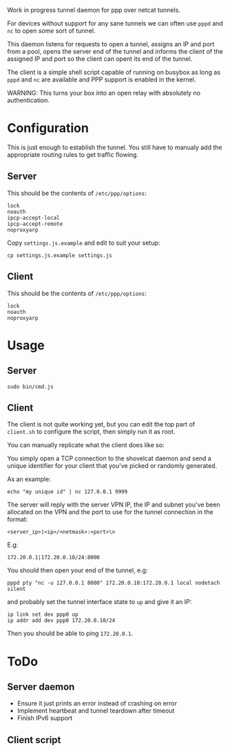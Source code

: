 Work in progress tunnel daemon for ppp over netcat tunnels.

For devices without support for any sane tunnels we can often use `pppd` and `nc` to open _some_ sort of tunnel.

This daemon listens for requests to open a tunnel, assigns an IP and port from a pool, opens the server end of the tunnel and informs the client of the assigned IP and port so the client can opent its end of the tunnel.

The client is a simple shell script capable of running on busybox as long as `pppd` and `nc` are available and PPP support is enabled in the kernel.

WARNING: This turns your box into an open relay with absolutely no authentication.

# Configuration

This is just enough to establish the tunnel. You still have to manualy add the appropriate routing rules to get traffic flowing.

## Server

This should be the contents of `/etc/ppp/options`:

```
lock
noauth
ipcp-accept-local
ipcp-accept-remote
noproxyarp
```

Copy `settings.js.example` and edit to suit your setup:

```
cp settings.js.example settings.js
```

## Client

This should be the contents of `/etc/ppp/options`:

```
lock
noauth
noproxyarp
```

# Usage

## Server

```
sudo bin/cmd.js
```

## Client

The client is not quite working yet, but you can edit the top part of `client.sh` to configure the script, then simply run it as root.

You can manually replicate what the client does like so:

You simply open a TCP connection to the shovelcat daemon and send a unique identifier for your client that you've picked or randomly generated.

As an example:

```
echo "my unique id" | nc 127.0.0.1 9999
```

The server will reply with the server VPN IP, the IP and subnet you've been allocated on the VPN and the port to use for the tunnel connection in the format:

```
<server_ip>|<ip>/<netmask>:<port>\n
```

E.g:

```
172.20.0.1|172.20.0.10/24:8000
```

You should then open your end of the tunnel, e.g:

```
pppd pty "nc -u 127.0.0.1 8000" 172.20.0.10:172.20.0.1 local nodetach silent
```

and probably set the tunnel interface state to `up` and give it an IP:

```
ip link set dev ppp0 up
ip addr add dev ppp0 172.20.0.10/24
```

Then you should be able to ping `172.20.0.1`.

# ToDo

## Server daemon

* Ensure it just prints an error instead of crashing on error
* Implement heartbeat and tunnel teardown after timeout
* Finish IPv6 support

## Client script


